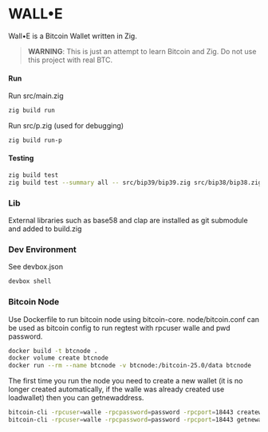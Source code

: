 # WALL•E

Wall•E is a Bitcoin Wallet written in Zig. 

> **WARNING**: This is just an attempt to learn Bitcoin and Zig. Do not use this project with real BTC.

#### Run
Run src/main.zig
``` bash
zig build run
```
Run src/p.zig (used for debugging)

``` bash
zig build run-p
```

#### Testing
``` bash
zig build test
zig build test --summary all -- src/bip39/bip39.zig src/bip38/bip38.zig
```

### Lib
External libraries such as base58 and clap are installed as git submodule and added to build.zig

### Dev Environment
See devbox.json
``` bash
devbox shell
```

### Bitcoin Node
Use Dockerfile to run bitcoin node using bitcoin-core. node/bitcoin.conf can be used as bitcoin config to run regtest with rpcuser walle and pwd password.

``` bash
docker build -t btcnode .
docker volume create btcnode
docker run --rm --name btcnode -v btcnode:/bitcoin-25.0/data btcnode
```

The first time you run the node you need to create a new wallet (it is no longer created automatically, if the walle was already created use loadwallet) then you can getnewaddress.

``` bash
bitcoin-cli -rpcuser=walle -rpcpassword=password -rpcport=18443 createwallet walle
bitcoin-cli -rpcuser=walle -rpcpassword=password -rpcport=18443 getnewaddress
```



